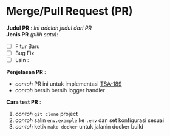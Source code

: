 # Merge/Pull Request (PR)  

**Judul PR** : *Ini adalah judul dari PR*  
**Jenis PR** _(pilih satu)_:  

- [ ] Fitur Baru  
- [ ] Bug Fix  
- [ ] Lain :  

**Penjelasan PR** :

- *contoh* PR ini untuk implementasi [TSA-189](https://idnmedia.atlassian.net/browse/TSA-189)  
- *contoh* bersih bersih logger handler

**Cara test PR** :

1. *contoh* `git clone` project  
2. *contoh* salin `env.example` ke `.env` dan set konfigurasi sesuai  
3. *contoh* ketik `make docker` untuk jalanin docker build  

